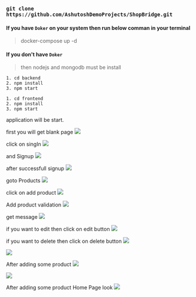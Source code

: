 ### `git clone https://github.com/AshutoshDemoProjects/ShopBridge.git`

#### If you have `Doker` on your system then run below comman in your terminal

> docker-compose up -d

#### If you don't have `Doker`

> then nodejs and mongodb must be install

```
1. cd backend
2. npm install
3. npm start

1. cd frontend
2. npm install
3. npm start
```

application will be start.

first you will get blank page
<img src="Screenshorts/Screenshot_Home.png">

click on singIn
<img src="Screenshorts/Screenshot_SignIn.png">

and Signup
<img src="Screenshorts/Screenshot_SignUp.png">

after successfull signup
<img src="Screenshorts/Screenshot_After_login.png">

goto Products
<img src="Screenshorts/Screenshot_product.png">

click on add product
<img src="Screenshorts/Screenshot_Add_product.png">

Add product validation
<img src="Screenshorts/Screenshot_Add_Product_validation.png">

get message
<img src="Screenshorts/Screenshot_Added_Success.png">

if you want to edit then click on edit button
<img src="Screenshorts/Screenshot_Edit.png">

if you want to delete then click on delete button
<img src="Screenshorts/Screenshot_Delete.png">

<img src="Screenshorts/Screenshot_Delete_Success.png">
 
After adding some product
<img src="Screenshorts/Screenshot_Product_Page.png">

<img src="Screenshorts/Screenshot_Product_Page_Tips.jpg">

After adding some product Home Page look
<img src="Screenshorts/Screenshot_Home_With_Product.png">
